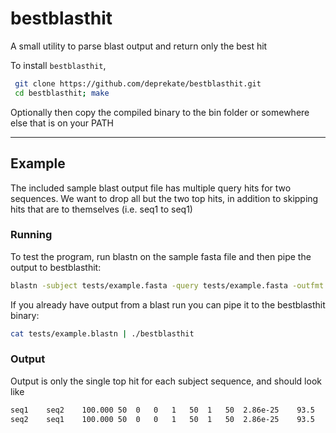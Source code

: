 # bestblasthit
A small utility to parse blast output and return only the best hit

To install `bestblasthit`,
```sh
 git clone https://github.com/deprekate/bestblasthit.git
 cd bestblasthit; make
```

Optionally then copy the compiled binary to the bin folder or somewhere else that is on your PATH

--------------
## Example

The included sample blast output file has multiple query hits for two sequences. We want to drop all but the two top hits, in addition to skipping hits that are to themselves (i.e. seq1 to seq1)

### Running
To test the program, run blastn on the sample fasta file and then pipe the output to bestblasthit:
```sh
blastn -subject tests/example.fasta -query tests/example.fasta -outfmt 6 -word_size 5 | ./bestblasthit  
```
If you already have output from a blast run you can pipe it to the bestblasthit binary:
```sh
cat tests/example.blastn | ./bestblasthit
```

### Output
Output is only the single top hit for each subject sequence, and should look like
```sh
seq1	seq2	100.000	50	0	0	1	50	1	50	2.86e-25	93.5
seq2	seq1	100.000	50	0	0	1	50	1	50	2.86e-25	93.5
```

